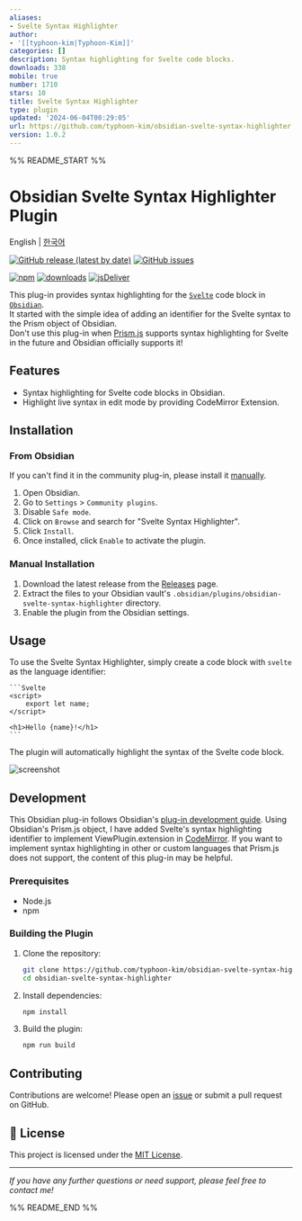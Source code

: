 ```yaml
---
aliases:
- Svelte Syntax Highlighter
author:
- '[[typhoon-kim|Typhoon-Kim]]'
categories: []
description: Syntax highlighting for Svelte code blocks.
downloads: 338
mobile: true
number: 1710
stars: 10
title: Svelte Syntax Highlighter
type: plugin
updated: '2024-06-04T00:29:05'
url: https://github.com/typhoon-kim/obsidian-svelte-syntax-highlighter
version: 1.0.2
---
```


%% README_START %%

# **Obsidian Svelte Syntax Highlighter Plugin**

English | [한국어](https://typhoon-kim.github.io/obsidian-svelte-syntax-highlighter/README_ko.html)

[![GitHub release (latest by date)](https://img.shields.io/github/v/release/typhoon-kim/obsidian-svelte-syntax-highlighter)](https://github.com/typhoon-kim/obsidian-svelte-syntax-highlighter/releases)
[![GitHub issues](https://img.shields.io/github/issues/typhoon-kim/obsidian-svelte-syntax-highlighter)](https://github.com/typhoon-kim/obsidian-svelte-syntax-highlighter/issues)

[![npm](https://badgen.net/npm/v/obsidian-svelte-syntax-highlighter)](https://www.npmjs.com/package/obsidian-svelte-syntax-highlighter)
[![downloads](https://badgen.net/npm/dt/obsidian-svelte-syntax-highlighter)](https://www.npmjs.com/package/obsidian-svelte-syntax-highlighter)
[![jsDeliver](https://data.jsdelivr.com/v1/package/npm/obsidian-svelte-syntax-highlighter/badge)](https://www.jsdelivr.com/package/npm/obsidian-svelte-syntax-highlighter)

This plug-in provides syntax highlighting for the [`Svelte`](https://svelte.dev/) code block in [`Obsidian`](https://obsidian.md/).  
It started with the simple idea of adding an identifier for the Svelte syntax to the Prism object of Obsidian.  
Don't use this plug-in when [Prism.js](https://prismjs.com/) supports syntax highlighting for Svelte in the future and Obsidian officially supports it!

## Features

- Syntax highlighting for Svelte code blocks in Obsidian.
- Highlight live syntax in edit mode by providing CodeMirror Extension.

## Installation

### From Obsidian

If you can't find it in the community plug-in, please install it [manually](#manual-installation).

1. Open Obsidian.
2. Go to `Settings` > `Community plugins`.
3. Disable `Safe mode`.
4. Click on `Browse` and search for "Svelte Syntax Highlighter".
5. Click `Install`.
6. Once installed, click `Enable` to activate the plugin.

### Manual Installation

1. Download the latest release from the [Releases](https://github.com/typhoon-kim/obsidian-svelte-syntax-highlighter/releases) page.
2. Extract the files to your Obsidian vault's `.obsidian/plugins/obsidian-svelte-syntax-highlighter` directory.
3. Enable the plugin from the Obsidian settings.

## Usage

To use the Svelte Syntax Highlighter, simply create a code block with `svelte` as the language identifier:

    ```Svelte
    <script>
        export let name;
    </script>

    <h1>Hello {name}!</h1>
    ```

The plugin will automatically highlight the syntax of the Svelte code block.

![screenshot](https://raw.githubusercontent.com/typhoon-kim/obsidian-svelte-syntax-highlighter/HEAD/screenshot.gif)

## Development

This Obsidian plug-in follows Obsidian's [plug-in development guide](https://docs.obsidian.md). Using Obsidian's Prism.js object, I have added Svelte's syntax highlighting identifier to implement ViewPlugin.extension in [CodeMirror](https://codemirror.net/). If you want to implement syntax highlighting in other or custom languages that Prism.js does not support, the content of this plug-in may be helpful.

### Prerequisites

- Node.js
- npm

### Building the Plugin

1. Clone the repository:
    ```bash
    git clone https://github.com/typhoon-kim/obsidian-svelte-syntax-highlighter.git
    cd obsidian-svelte-syntax-highlighter
    ```

2. Install dependencies:
    ```bash
    npm install
    ```

3. Build the plugin:
    ```bash
    npm run build
    ```

## Contributing

Contributions are welcome! Please open an [issue](https://github.com/typhoon-kim/obsidian-svelte-syntax-highlighter/issues) or submit a pull request on GitHub.

## 📝 License

This project is licensed under the [MIT License](LICENSE).

---
*If you have any further questions or need support, please feel free to contact me!*


%% README_END %%
